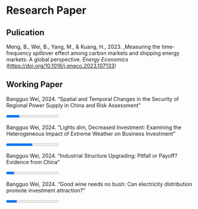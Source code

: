 # Research Paper

## Pulication
<p>Meng, B., Wei, B., Yang, M., & Kuang, H., 2023. ,Measuring the time-frequency spillover effect among carbon markets and shipping energy markets: A global perspective. <em>Energy Economics</em> (<a href="https://doi.org/10.1016/j.eneco.2023.107133">https://doi.org/10.1016/j.eneco.2023.107133</a>)</p>

## Working Paper
<p>Bangguo Wei, 2024. “Spatial and Temporal Changes in the Security of Regional Power Supply in China and Risk Assessment”</p>
<progress value="25" max="100">50%</progress>
<p>Bangguo Wei, 2024. “Lights dim, Decreased Investment: Examining the Heterogeneous Impact of Extreme Weather on Business Investment”</p>
<progress value="50" max="100">50%</progress>
<p>Bangguo Wei, 2024. “Industrial Structure Upgrading: Pitfall or Payoff? Evidence from China”</p>
<progress value="15" max="100">50%</progress>
<p>Bangguo Wei, 2024. “Good wine needs no bush: Can electricity distribution promote investment attraction?”</p>
<progress value="20" max="100">50%</progress>